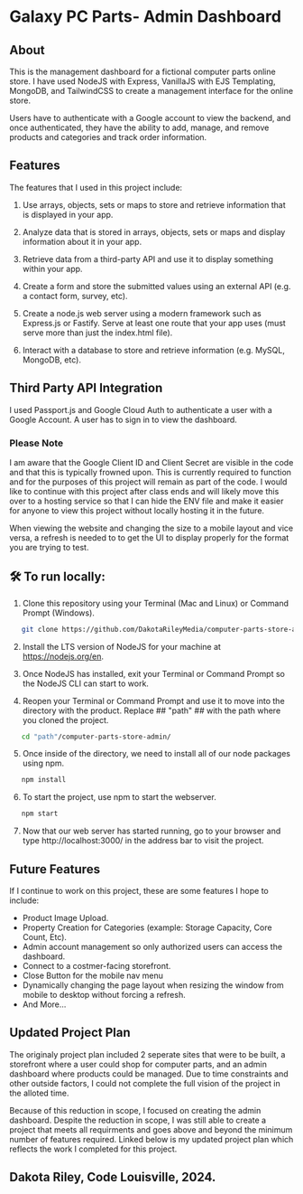 # Galaxy PC Parts- Admin Dashboard

## About

This is the management dashboard for a fictional computer parts online store. I have used NodeJS with Express, VanillaJS with EJS Templating, MongoDB, and TailwindCSS to create a management interface for the online store.

Users have to authenticate with a Google account to view the backend, and once authenticated, they have the ability to add, manage, and remove products and categories and track order information.

## Features

The features that I used in this project include:

1. Use arrays, objects, sets or maps to store and retrieve information that is displayed in your app.

2. Analyze data that is stored in arrays, objects, sets or maps and display information about it in your app.

3. Retrieve data from a third-party API and use it to display something within your app.

4. Create a form and store the submitted values using an external API (e.g. a contact form, survey, etc).

5. Create a node.js web server using a modern framework such as Express.js or Fastify. Serve at least one route that your app uses (must serve more than just the index.html file).

6. Interact with a database to store and retrieve information (e.g. MySQL, MongoDB, etc).

## Third Party API Integration

I used Passport.js and Google Cloud Auth to authenticate a user with a Google Account. A user has to sign in to view the dashboard.

### Please Note

I am aware that the Google Client ID and Client Secret are visible in the code and that this is typically frowned upon. This is currently required to function and for the purposes of this project will remain as part of the code. I would like to continue with this project after class ends and will likely move this over to a hosting service so that I can hide the ENV file and make it easier for anyone to view this project without locally hosting it in the future.

When viewing the website and changing the size to a mobile layout and vice versa, a refresh is needed to to get the UI to display properly for the format you are trying to test.

## 🛠 To run locally:

1. Clone this repository using your Terminal (Mac and Linux) or Command Prompt (Windows).

```sh
   git clone https://github.com/DakotaRileyMedia/computer-parts-store-admin.git
```

2. Install the LTS version of NodeJS for your machine at https://nodejs.org/en.

3. Once NodeJS has installed, exit your Terminal or Command Prompt so the NodeJS CLI can start to work.

4. Reopen your Terminal or Command Prompt and use it to move into the directory with the product. Replace ## "path" ## with the path where you cloned the project.

```sh
   cd "path"/computer-parts-store-admin/
```

5. Once inside of the directory, we need to install all of our node packages using npm.

```sh
   npm install
```

6. To start the project, use npm to start the webserver.

```sh
   npm start
```

7. Now that our web server has started running, go to your browser and type http://localhost:3000/ in the address bar to visit the project.

## Future Features

If I continue to work on this project, these are some features I hope to include:

- Product Image Upload.
- Property Creation for Categories (example: Storage Capacity, Core Count, Etc).
- Admin account management so only authorized users can access the dashboard.
- Connect to a costmer-facing storefront.
- Close Button for the mobile nav menu
- Dynamically changing the page layout when resizing the window from mobile to desktop without forcing a refresh.
- And More...

## Updated Project Plan

The originaly project plan included 2 seperate sites that were to be built, a storefront where a user could shop for computer parts, and an admin dashboard where products could be managed. Due to time constraints and other outside factors, I could not complete the full vision of the project in the alloted time.

Because of this reduction in scope, I focused on creating the admin dashboard. Despite the reduction in scope, I was still able to create a project that meets all requirments and goes above and beyond the minimum number of features required. Linked below is my updated project plan which reflects the work I completed for this project.

## Dakota Riley, Code Louisville, 2024.
